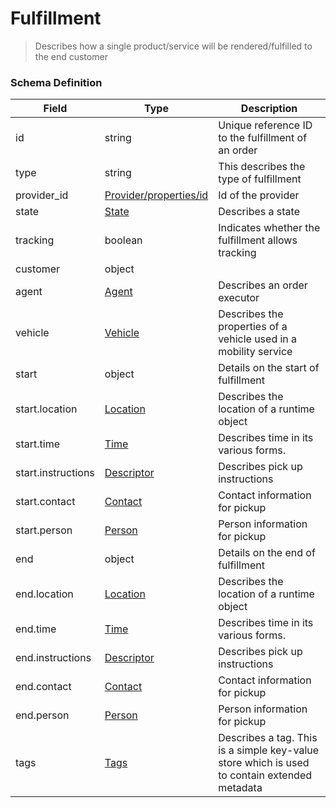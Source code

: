 Fulfillment
===
>Describes how a single product/service will be rendered/fulfilled to the end customer

### Schema Definition

|**Field**|**Type**|**Description**|
|---------|--------|---------------|
|id|string|Unique reference ID to the fulfillment of an order
|type|string|This describes the type of fulfillment
|provider_id|[Provider/properties/id](/Core/01_Transaction%20Layer%20Specification/Latest/Schema%20Reference/provider)|Id of the provider
|state|[State](/Core/01_Transaction%20Layer%20Specification/Latest/Schema%20Reference/state)|Describes a state
|tracking|boolean|Indicates whether the fulfillment allows tracking
|customer|object|
|agent|[Agent](/Core/01_Transaction%20Layer%20Specification/Latest/Schema%20Reference/agent)|Describes an order executor
|vehicle|[Vehicle](/Core/01_Transaction%20Layer%20Specification/Latest/Schema%20Reference/vehicle)|Describes the properties of a vehicle used in a mobility service
|start|object|Details on the start of fulfillment
|start.location|[Location](/Core/01_Transaction%20Layer%20Specification/Latest/Schema%20Reference/location)|Describes the location of a runtime object
|start.time|[Time](/Core/01_Transaction%20Layer%20Specification/Latest/Schema%20Reference/time)|Describes time in its various forms.
|start.instructions|[Descriptor](/Core/01_Transaction%20Layer%20Specification/Latest/Schema%20Reference/descriptor)|Describes pick up instructions
|start.contact|[Contact](/Core/01_Transaction%20Layer%20Specification/Latest/Schema%20Reference/contact)|Contact information for pickup
|start.person|[Person](/Core/01_Transaction%20Layer%20Specification/Latest/Schema%20Reference/person)|Person information for pickup
|end|object|Details on the end of fulfillment
|end.location|[Location](/Core/01_Transaction%20Layer%20Specification/Latest/Schema%20Reference/location)|Describes the location of a runtime object
|end.time|[Time](/Core/01_Transaction%20Layer%20Specification/Latest/Schema%20Reference/time)|Describes time in its various forms.
|end.instructions|[Descriptor](/Core/01_Transaction%20Layer%20Specification/Latest/Schema%20Reference/descriptor)|Describes pick up instructions
|end.contact|[Contact](/Core/01_Transaction%20Layer%20Specification/Latest/Schema%20Reference/contact)|Contact information for pickup
|end.person|[Person](/Core/01_Transaction%20Layer%20Specification/Latest/Schema%20Reference/person)|Person information for pickup
|tags|[Tags](/Core/01_Transaction%20Layer%20Specification/Latest/Schema%20Reference/tags)|Describes a tag. This is a simple key-value store which is used to contain extended metadata

